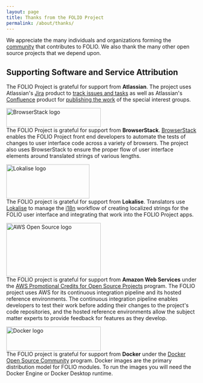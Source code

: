 ```yaml
---
layout: page
title: Thanks from the FOLIO Project
permalink: /about/thanks/
---
```


We appreciate the many individuals and organizations forming the [community](/community) that contributes to FOLIO.
We also thank the many other open source projects that we depend upon.

## Supporting Software and Service Attribution

The FOLIO Project is grateful for support from **Atlassian**.
The project uses Atlassian's [Jira](https://www.atlassian.com/software/jira) product to [track issues and tasks](https://issues.folio.org/) as well as Atlassian's [Confluence](https://www.atlassian.com/software/confluence) product for [publishing the work](https://wiki.folio.org/) of the special interest groups.

<a href="https://www.browserstack.com/"><img src="/images/browserstack-logo.svg" alt="BrowserStack logo" width="250" height="50"></a><br>
The FOLIO Project is grateful for support from **BrowserStack**.
[BrowserStack](https://www.browserstack.com) enables the FOLIO Project front end developers to automate the tests of changes to user interface code across a variety of browsers.
The project also uses BrowserStack to ensure the proper flow of user interface elements around translated strings of various lengths.

<a href="https://lokalise.com/"><img src="/images/lokalise.png" alt="Lokalise logo" width="220" height="90"></a><br>
The FOLIO project is grateful for support from **Lokalise**.  Translators use [Lokalise](https://lokalise.com) to manage the [i18n](/faqs/explain-i18n/) workflow of creating localized strings for the FOLIO user interface and integrating that work into the FOLIO Project apps.

<a href="https://aws.amazon.com/opensource/"><img src="/images/aws-open-source.jpg" alt="AWS Open Source logo" width="250" height="141"></a><br>
The FOLIO project is grateful for support from **Amazon Web Services** under the <a href="https://aws.amazon.com/blogs/opensource/aws-promotional-credits-open-source-projects/">AWS Promotional Credits for Open Source Projects</a> program.  The FOLIO project uses AWS for its continuous integration pipeline and its hosted reference environments.  The continuous integration pipeline enables developers to test their work before adding their changes to the project's code repositories, and the hosted reference environments allow the subject matter experts to provide feedback for features as they develop.

<a href="https://www.docker.com/community/open-source/application"><img src="/images/docker.jpg" alt="Docker logo" width="250" height="64"></a><br>
The FOLIO project is grateful for support from **Docker** under the <a href="https://www.docker.com/community/open-source/application">Docker Open Source Community</a> program.  Docker images are the primary distribution model for FOLIO modules. To run the images you will need the Docker Engine or Docker Desktop runtime.
